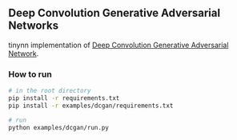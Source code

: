 ## Deep Convolution Generative Adversarial Networks

tinynn implementation of [Deep Convolution Generative Adversarial Network](https://arxiv.org/abs/1511.06434).


### How to run

```bash
# in the root directory
pip install -r requirements.txt
pip install -r examples/dcgan/requirements.txt

# run
python examples/dcgan/run.py 
```
